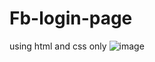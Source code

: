# Fb-login-page
using html and css only
![image](https://user-images.githubusercontent.com/115239975/215266066-6d161e29-b9d7-43fc-8850-df06e250d6b6.png)
